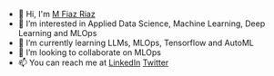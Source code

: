 - 👋 Hi, I'm [M Fiaz Riaz](https://github.com/fiazriaz/)
- 👀 I’m interested in Applied Data Science, Machine Learning, Deep Learning and MLOps 
- 🌱 I’m currently learning LLMs, MLOps, Tensorflow and AutoML
- 💞️ I’m looking to collaborate on MLOps
- 📫 You can reach me at  [LinkedIn](https://www.linkedin.com/in/fiazriaz/) [Twitter](https://www.twitter.com/fiazriaz/)

<!---
fiazriaz/fiazriaz is a ✨ special ✨ repository because its `README.md` (this file) appears on your GitHub profile.
You can click the Preview link to take a look at your changes.
--->
